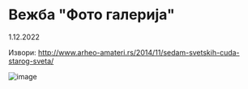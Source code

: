 # Вежба "Фото галерија"
1.12.2022

Извори: http://www.arheo-amateri.rs/2014/11/sedam-svetskih-cuda-starog-sveta/

![image](https://user-images.githubusercontent.com/118189227/204941321-d6141f07-5cfb-43bc-bc3b-8a83e372471f.png)